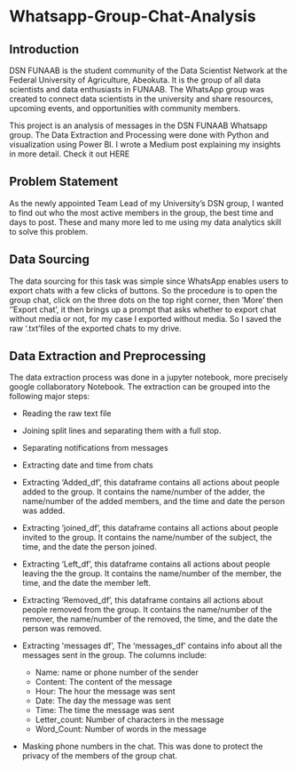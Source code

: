 # Whatsapp-Group-Chat-Analysis
## Introduction
DSN FUNAAB is the student community of the Data Scientist Network at the Federal University of Agriculture, Abeokuta. It is the group of all data scientists and data enthusiasts in FUNAAB. The WhatsApp group was created to connect data scientists in the university and share resources, upcoming events, and opportunities with community members.

This project is an analysis of messages in the DSN FUNAAB Whatsapp group. The Data Extraction and Processing were done with Python and visualization using Power BI. I wrote a Medium post explaining my insights in more detail. Check it out HERE

## Problem Statement 
As the newly appointed Team Lead of my University’s DSN group, I wanted to find out who the most active members in the group, the best time and days to post. These and many more led to me using my data analytics skill to solve this problem. 

## Data Sourcing 
The data sourcing for this task was simple since WhatsApp enables users to export chats with a few clicks of buttons. So the procedure is to open the group chat, click on the three dots on the top right corner, then ‘More’ then ‘’Export chat’, it then brings up a prompt that asks whether to export chat without media or not, for my case I exported without media. So I saved the raw ‘.txt’files of the exported chats to my drive.

## Data Extraction and Preprocessing 
The data extraction process was done in a jupyter notebook, more precisely google collaboratory Notebook. The extraction can be grouped into the following major steps:
 - Reading the raw text file 
- Joining split lines and separating them with a full stop.
- Separating notifications from messages 
- Extracting date and time from chats 
- Extracting ‘Added_df’, this dataframe contains all actions about people added to the group. It contains the name/number of the adder, the name/number of the added   members, and the time and date the person was added.
- Extracting ‘joined_df’, this dataframe contains all actions about people invited to the group. It contains the name/number of the subject, the time, and the date the person joined.
- Extracting ‘Left_df’, this dataframe contains all actions about people leaving the the group. It contains the name/number of the member, the time, and the date the member left.
- Extracting ‘Removed_df’, this dataframe contains all actions about people removed from  the group. It contains the name/number of the remover, the name/number of the removed, the time, and the date the person was removed.
- Extracting 'messages df’, The ‘messages_df’ contains info about all the messages sent in the group. The columns include:
    - Name: name or phone number of the sender
     - Content: The content of the message
    - Hour: The hour the message was sent
    - Date: The day the message was sent
    - Time: The time the message was sent
    - Letter_count: Number of characters in the message
    - Word_Count: Number of words in the message

- Masking phone numbers in the chat. This was done to protect the privacy of the members of the group chat.
